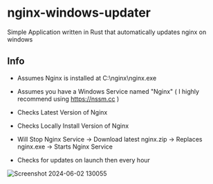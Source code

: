 # nginx-windows-updater
Simple Application written in Rust that automatically updates nginx on windows

## Info

* Assumes Nginx is installed at C:\nginx\nginx.exe

* Assumes you have a Windows Service named "Nginx" ( I highly recommend using https://nssm.cc )

* Checks Latest Version of Nginx

* Checks Locally Install Version of Nginx

* Will Stop Nginx Service -> Download latest nginx.zip -> Replaces nginx.exe -> Starts Nginx Service

* Checks for updates on launch then every hour


![Screenshot 2024-06-02 130055](https://github.com/0xGingi/nginx-windows-updater/assets/104647854/d9181740-1a9d-4bd6-a05f-6b06e06b85b8)
